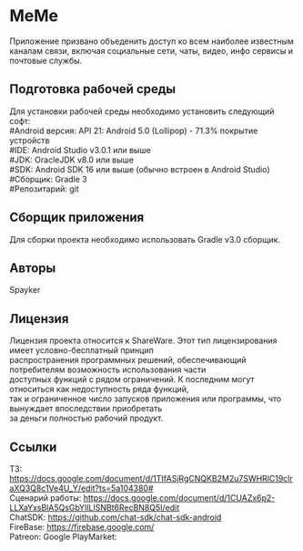 # MeMe

Приложение призвано объеденить доступ ко всем наиболее известным каналам связи, включая 
социальные сети, чаты, видео, инфо сервисы и почтовые службы.

## Подготовка рабочей среды

Для установки рабочей среды необходимо установить следующий софт:<br />
#Android версия: API 21: Android 5.0 (Lollipop) - 71.3% покрытие устройств<br />
#IDE: Android Studio v3.0.1 или выше<br />
#JDK: OracleJDK v8.0 или выше<br />
#SDK: Android SDK 16 или выше (обычно встроен в Android Studio)<br />
#Сборщик: Gradle 3<br />
#Репозитарий: git<br />

## Сборщик приложения

Для сборки проекта необходимо использовать Gradle v3.0 сборщик.

## Авторы
Spayker

## Лицензия

Лицензия проекта относится к ShareWare. Этот тип лицензирования имеет условно-бесплатный принцип <br />
распространения программных решений, обеспечивающий потребителям возможность использования части <br />
доступных функций с рядом ограничений. К последним могут относиться как недоступность ряда функций, <br />
так и ограниченное число запусков приложения или программы, что вынуждает впоследствии приобретать <br />
за деньги полностью рабочий продукт.<br />

## Ссылки

ТЗ: https://docs.google.com/document/d/1TIfASjRgCNQKB2M2u7SWHRlC19clraXQ3Q8c1Ve4U_Y/edit?ts=5a104380# <br />
Сценарий работы: https://docs.google.com/document/d/1CUAZx6p2-LLXaYxsBlA5QsGbYIlLISNBt6RecBN8Q5I/edit <br />
ChatSDK: https://github.com/chat-sdk/chat-sdk-android <br />
FireBase: https://firebase.google.com/ <br />
Patreon: 
Google PlayMarket:

